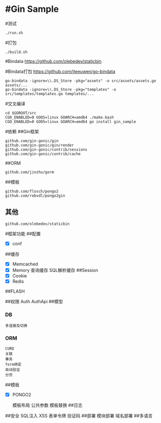 #Gin Sample
==============

#测试
```
./run.sh
```

#打包
```
./build.sh
```

#Bindata
https://github.com/olebedev/staticbin

#Bindata打包
https://github.com/jteeuwen/go-bindata
```
go-bindata -ignore=\\.DS_Store -pkg="assets" -o src/assets/assets.go assets/...
go-bindata -ignore=\\.DS_Store -pkg="templates" -o src/templates/templates.go templates/...
```

#交叉编译
```
cd $GOROOT/src
CGO_ENABLED=0 GOOS=linux GOARCH=amd64 ./make.bash
CGO_ENABLED=0 GOOS=linux GOARCH=amd64 go install gin_sample
```

#依赖
##Gin框架
```
github.com/gin-gonic/gin
github.com/gin-gonic/gin/render
github.com/gin-gonic/contrib/sessions
github.com/gin-gonic/contrib/cache
```
##ORM
```
github.com/jinzhu/gorm
```

##模板
```
github.com/flosch/pongo2
github.com/robvdl/pongo2gin
```
## 其他
```
github.com/olebedev/staticbin
```

#框架功能
##配置
- [x] conf

##缓存
- [x] Memcached
- [x] Memory
	查询缓存
	SQL解析缓存
##Session
- [x] Cookie
- [x] Redis

##FLASH
	
##权限
	Auth
	AuthApi
##模型
### DB
	多连接及切换
### ORM
	CURD
	关联
	事务
	form绑定
	自动验证
	分页
##模板
- [x] PONGO2

	模板布局
	公共参数
	模板替换
##日志

##安全
	SQL注入
	XSS
	表单令牌
	验证码
##部署
	模块部署
	域名部署
##多语言



